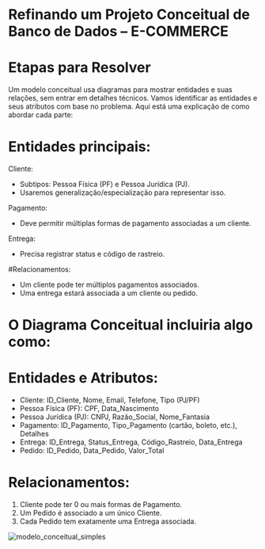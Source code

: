 # Refinando um Projeto Conceitual de Banco de Dados – E-COMMERCE

# Etapas para Resolver
Um modelo conceitual usa diagramas para mostrar entidades e suas relações, sem entrar em detalhes técnicos. 
Vamos identificar as entidades e seus atributos com base no problema.
Aqui está uma explicação de como abordar cada parte:

# Entidades principais:

Cliente:
- Subtipos: Pessoa Física (PF) e Pessoa Jurídica (PJ).
- Usaremos generalização/especialização para representar isso.

  
Pagamento:
- Deve permitir múltiplas formas de pagamento associadas a um cliente.


Entrega:
- Precisa registrar status e código de rastreio.

#Relacionamentos:
- Um cliente pode ter múltiplos pagamentos associados.
- Uma entrega estará associada a um cliente ou pedido.


# O Diagrama Conceitual incluiria algo como:

# Entidades e Atributos:
- Cliente: ID_Cliente, Nome, Email, Telefone, Tipo (PJ/PF)
- Pessoa Física (PF): CPF, Data_Nascimento
- Pessoa Jurídica (PJ): CNPJ, Razão_Social, Nome_Fantasia
- Pagamento: ID_Pagamento, Tipo_Pagamento (cartão, boleto, etc.), Detalhes
- Entrega: ID_Entrega, Status_Entrega, Código_Rastreio, Data_Entrega
- Pedido: ID_Pedido, Data_Pedido, Valor_Total

# Relacionamentos:
1. Cliente pode ter 0 ou mais formas de Pagamento.
2. Um Pedido é associado a um único Cliente.
3. Cada Pedido tem exatamente uma Entrega associada.

![modelo_conceitual_simples](https://github.com/user-attachments/assets/8073c5d4-b7f8-4984-a30b-f48a460c35fb)
